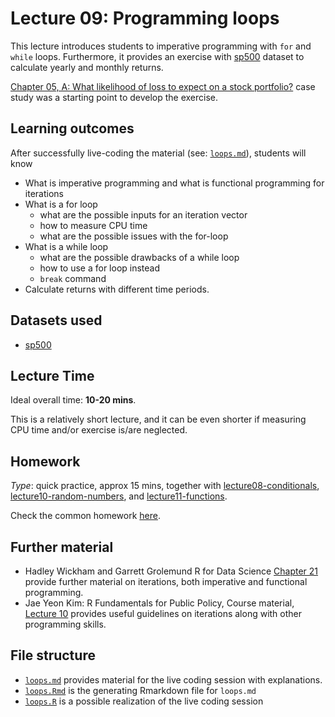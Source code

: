 # Lecture 09: Programming loops

This lecture introduces students to imperative programming with `for` and `while` loops. Furthermore, it provides an exercise with [sp500](https://gabors-data-analysis.com/datasets/#sp500) dataset to calculate yearly and monthly returns.

[Chapter 05, A: What likelihood of loss to expect on a stock portfolio?](https://gabors-data-analysis.com/casestudies/#ch05a-what-likelihood-of-loss-to-expect-on-a-stock-portfolio) case study was a starting point to develop the exercise.


## Learning outcomes
After successfully live-coding the material (see: [`loops.md`](https://github.com/gabors-data-analysis/da-coding-rstats/blob/main/lecture09-loops/loops.md)), students will know

- What is imperative programming and what is functional programming for iterations
- What is a for loop
  - what are the possible inputs for an iteration vector
  - how to measure CPU time
  - what are the possible issues with the for-loop
- What is a while loop
  - what are the possible drawbacks of a while loop
  - how to use a for loop instead
  - `break` command
- Calculate returns with different time periods.   

## Datasets used

- [sp500](https://gabors-data-analysis.com/datasets/#sp500)

## Lecture Time

Ideal overall time: **10-20 mins**.

This is a relatively short lecture, and it can be even shorter if measuring CPU time and/or exercise is/are neglected.

## Homework

*Type*: quick practice, approx 15 mins, together with [lecture08-conditionals](https://github.com/gabors-data-analysis/da-coding-rstats/edit/main/lecture08-conditionals), [lecture10-random-numbers](https://github.com/gabors-data-analysis/da-coding-rstats/edit/main/lecture10-random-numbers), and [lecture11-functions](https://github.com/gabors-data-analysis/da-coding-rstats/edit/main/lecture11-functions).

Check the common homework [here](https://github.com/gabors-data-analysis/da-coding-rstats/blob/main/lecture11-functions/README.md).

## Further material

  - Hadley Wickham and Garrett Grolemund R for Data Science [Chapter 21](https://r4ds.had.co.nz/iteration.html) provide further material on iterations, both imperative and functional programming.
  - Jae Yeon Kim: R Fundamentals for Public Policy, Course material, [Lecture 10](https://github.com/KDIS-DSPPM/r-fundamentals/blob/main/lecture_notes/10_functional_programming.Rmd) provides useful guidelines on iterations along with other programming skills.


## File structure
  
  - [`loops.md`](https://github.com/gabors-data-analysis/da-coding-rstats/blob/main/lecture09-loops/loops.md) provides material for the live coding session with explanations.
  - [`loops.Rmd`](https://github.com/gabors-data-analysis/da-coding-rstats/blob/main/lecture09-loops/loops.Rmd) is the generating Rmarkdown file for `loops.md`
  - [`loops.R`](https://github.com/gabors-data-analysis/da-coding-rstats/blob/main/lecture09-loops/loops.R) is a possible realization of the live coding session
